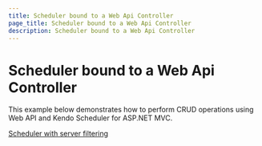 ```yaml
---
title: Scheduler bound to a Web Api Controller
page_title: Scheduler bound to a Web Api Controller
description: Scheduler bound to a Web Api Controller
---
```


# Scheduler bound to a Web Api Controller

This example below demonstrates how to perform CRUD operations using Web API and Kendo Scheduler for ASP.NET MVC.


[Scheduler with server filtering](https://github.com/telerik/ui-for-aspnet-mvc-examples/tree/master/scheduler/scheduler-web-api-crud)
